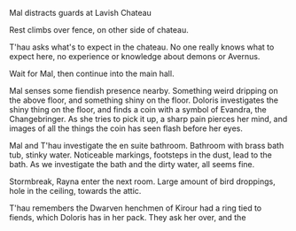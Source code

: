 Mal distracts guards at Lavish Chateau

Rest climbs over fence, on other side of chateau.

T'hau asks what's to expect in the chateau. No one really knows what to expect here, no experience or knowledge about demons or Avernus.

Wait for Mal, then continue into the main hall.

Mal senses some fiendish presence nearby. Something weird dripping on the above floor, and something shiny on the floor. Doloris investigates the shiny thing on the floor, and finds a coin with a symbol of Evandra, the Changebringer. As she tries to pick it up, a sharp pain pierces her mind, and images of all the things the coin has seen flash before her eyes.

Mal and T'hau investigate the en suite bathroom. Bathroom with brass bath tub, stinky water. Noticeable markings, footsteps in the dust, lead to the bath. As we investigate the bath and the dirty water, all seems fine.

Stormbreak, Rayna  enter the next room. Large amount of bird droppings, hole in the ceiling, towards the attic.

T'hau remembers the Dwarven henchmen of Kirour had a ring tied to fiends, which Doloris has in her pack. They ask her over, and the 